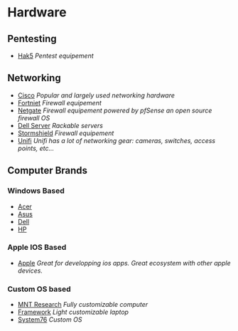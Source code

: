 # Hardware
## Pentesting
- [Hak5](https://shop.hak5.org/) *Pentest equipement* 
## Networking
- [Cisco](https://www.cisco.com/site/us/en/index.html) *Popular and largely used networking hardware*
- [Fortniet](https://www.fortinet.com/) *Firewall equipement*
- [Netgate](https://www.netgate.com/) *Firewall equipement powered by pfSense an open source firewall OS*
- [Dell Server](https://www.dell.com/en-us/shop/dell-poweredge-servers/sc/servers) *Rackable servers*
- [Stormshield](https://www.stormshield.com/products-services/products/network-security/product-range-sns/) *Firewall equipement*
- [Unifi](https://www.ui.com/introduction) *Unifi has a lot of networking gear: cameras, switches, access points, etc...*
## Computer Brands
### Windows Based
- [Acer](https://www.acer.com/us-en)
- [Asus](https://www.asus.com/)
- [Dell](https://www.dell.com/en-us/shop/dell-laptops/sc/laptops)
- [HP](https://www.hp.com/us-en/home.html)
### Apple IOS Based
- [Apple](https://www.apple.com/mac/) *Great for developping ios apps. Great ecosystem with other apple devices.*
### Custom OS based
- [MNT Research](https://mntre.com/) *Fully customizable computer*
- [Framework](https://frame.work/us) *Light customizable laptop*
- [System76](https://system76.com/) *Custom OS*
